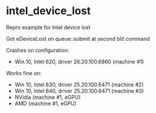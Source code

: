 # intel_device_lost
Repro example for Intel device lost

Got eDeviceLost on queue::submit at second blit command

Crashes on configuration:
* Win 10, Intel 620, driver 26.20.100.6860 (machine #1)

Works fine on:
* Win 10, Intel 630, driver 25.20.100.6471 (machine #2)
* Win 10, Intel 640, driver 25.20.100.6471 (machine #3)
* NVidia (machine #1, eGPU)
* AMD (machine #1, eGPU)
